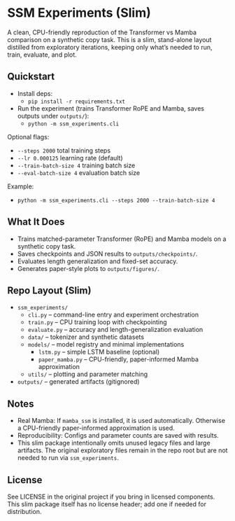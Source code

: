 # SSM Experiments (Slim)

A clean, CPU-friendly reproduction of the Transformer vs Mamba comparison on a synthetic copy task. This is a slim, stand-alone layout distilled from exploratory iterations, keeping only what’s needed to run, train, evaluate, and plot.

## Quickstart

- Install deps:
  - `pip install -r requirements.txt`
- Run the experiment (trains Transformer RoPE and Mamba, saves outputs under `outputs/`):
  - `python -m ssm_experiments.cli`

Optional flags:
- `--steps 2000` total training steps
- `--lr 0.000125` learning rate (default)
- `--train-batch-size 4` training batch size
- `--eval-batch-size 4` evaluation batch size

Example:
- `python -m ssm_experiments.cli --steps 2000 --train-batch-size 4`

## What It Does
- Trains matched-parameter Transformer (RoPE) and Mamba models on a synthetic copy task.
- Saves checkpoints and JSON results to `outputs/checkpoints/`.
- Evaluates length generalization and fixed-set accuracy.
- Generates paper-style plots to `outputs/figures/`.

## Repo Layout (Slim)
- `ssm_experiments/`
  - `cli.py` – command-line entry and experiment orchestration
  - `train.py` – CPU training loop with checkpointing
  - `evaluate.py` – accuracy and length-generalization evaluation
  - `data/` – tokenizer and synthetic datasets
  - `models/` – model registry and minimal implementations
    - `lstm.py` – simple LSTM baseline (optional)
    - `paper_mamba.py` – CPU-friendly, paper-informed Mamba approximation
  - `utils/` – plotting and parameter matching
- `outputs/` – generated artifacts (gitignored)

## Notes
- Real Mamba: If `mamba_ssm` is installed, it is used automatically. Otherwise a CPU-friendly paper-informed approximation is used.
- Reproducibility: Configs and parameter counts are saved with results.
- This slim package intentionally omits unused legacy files and large artifacts. The original exploratory files remain in the repo root but are not needed to run via `ssm_experiments`.

## License
See LICENSE in the original project if you bring in licensed components. This slim package itself has no license header; add one if needed for distribution.
